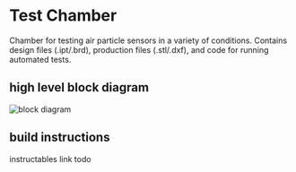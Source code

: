 # Test Chamber

Chamber for testing air particle sensors in a variety of conditions. Contains design files (.ipt/.brd), production files (.stl/.dxf), and code for running automated tests.


## high level block diagram

![block diagram](https://github.com/rutian/MyPart/tree/master/images/diagram_chamber_v2.png)


## build instructions

instructables link todo


